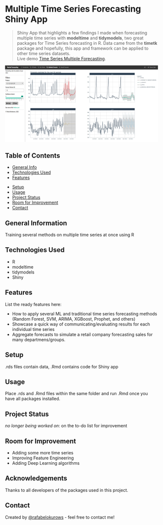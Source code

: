 # Multiple Time Series Forecasting Shiny App
> Shiny App that highlights a few findings I made when forecasting multiple time series with **modeltime** and **tidymodels**, two great packages for Time Series forecasting in R. Data came from the **timetk** package and hopefully, this app and framework can be applied to other time series datasets.  
> Live demo [Time Series Multiple Forecasting](https://rafabelokurows.shinyapps.io/TimeSeriesPrediction/?_ga=2.257207563.1444425787.1641832992-1085722634.1641321539).
<img src="https://github.com/rafabelokurows/TimeSeriesForecastingApp/blob/master/forecasting.png">

## Table of Contents
* [General Info](#general-information)
* [Technologies Used](#technologies-used)
* [Features](#features)
<!--* [Screenshots](#screenshots)-->
* [Setup](#setup)
* [Usage](#usage)
* [Project Status](#project-status)
* [Room for Improvement](#room-for-improvement)
* [Contact](#contact)

## General Information
Training several methods on multiple time series at once using R

## Technologies Used
- R
- modeltime
- tidymodels
- Shiny

## Features
List the ready features here:
- How to apply several ML and traditional time series forecasting methods (Random Forest, SVM, ARIMA, XGBoost, Prophet, and others)
- Showcase a quick way of communicating/evaluating results for each individual time series
- Aggregate forecasts to simulate a retail company forecasting sales for many departmens/groups.

<!--## Screenshots
<>![Example screenshot](./img/screenshot.png) -->
## Setup
.rds files contain data, .Rmd contains code for Shiny app

## Usage
Place .rds and .Rmd files within the same folder and run .Rmd once you have all packages installed.

## Project Status
_no longer being worked on_: on the to-do list for improvement

## Room for Improvement
- Adding some more time series
- Improving Feature Engineering
- Adding Deep Learning algorithms


## Acknowledgements
Thanks to all developers of the packages used in this project.

## Contact
Created by [@rafabelokurows](https://rafabelokurows.github.io/) - feel free to contact me!
